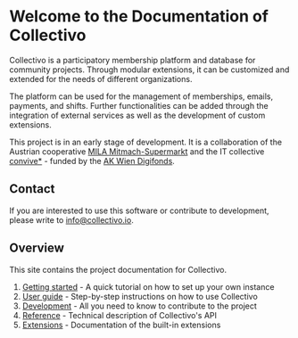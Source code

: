 # Welcome to the Documentation of Collectivo

Collectivo is a participatory membership platform and database for community projects. Through modular extensions, it can be customized and extended for the needs of different organizations.

The platform can be used for the management of memberships,
emails, payments, and shifts. Further functionalities can be added through the integration of external services as well as the development of custom extensions.

This project is in an early stage of development. It is a collaboration of
the Austrian cooperative [MILA Mitmach-Supermarkt](https://mila.wien/) and the IT collective
[convive\*](http://convive.io/) - funded by the
[AK Wien Digifonds](https://wien.arbeiterkammer.at/digifonds).

## Contact

If you are interested to use this software or contribute to development, please write to [info@collectivo.io](mailto:info@collectivo.io).

## Overview

This site contains the project documentation for Collectivo.

1. [Getting started](quickstart.md) - A quick tutorial on how to set up your own instance
2. [User guide](guide.md) - Step-by-step instructions on how to use Collectivo
3. [Development](development.md) - All you need to know to contribute to the project
4. [Reference](reference.md) - Technical description of Collectivo's API
5. [Extensions](extensions/overview.md) - Documentation of the built-in extensions
